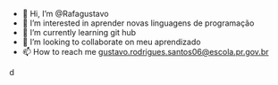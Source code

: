 - 👋 Hi, I’m @Rafagustavo
- 👀 I’m interested in  aprender novas linguagens de programação
- 🌱 I’m currently learning  git hub
- 💞️ I’m looking to collaborate on meu aprendizado 
- 📫 How to reach me gustavo.rodrigues.santos06@escola.pr.gov.br

<!---
Rafagustavo/Rafagustavo is a ✨ special ✨ repository because its `README.md` (this file) appears on your GitHub profile.
You can click the Preview link to take a look at your changes.
--->
d
